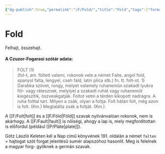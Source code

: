 ```yaml
---
{"dg-publish":true,"permalink":"/F/Fold/","title":"Fold","tags":["formatted🟢"],"created":"2023-10-10T10:49","updated":"2023-10-10T10:49"}
---
```



# Fold



Felhajt, összehajt.  

#### A Czuzor-Fogarasi szótár adata:

> FOLT (1)  
 (fol-t, am. föltett valami, rokonok vele a német Falte, angol fold, spanyol falta, lengyel, cseh fald, latin plica stb.) fn. tt. folt-ot. 1) Darabka szövet, rongy, melyet valamely ruhaneműn szakadt lyukra föl- vagy rátesznek, melylyel a szakadt ruhát vagy ruhaneműt kiegészítik, öszveakgatják. Foltot vetni a térden kikopott nadrágra. A ruha folttal tart. Milyen a zsák, olyan a foltja. Folt hátán folt, még azon is folt. (Km.) Megtalálta zsák a foltját. (Km.).

A [[F/Folt\|folt]] és a [[F/Föld\|Föld]] szavak nyilvánvalóan rokonok, nem is akárhogy. A [[F/Fault\|fault]] is nőiségi, ahogy a lap is, mely megfordítottan is előfordul (például [[P/Plate\|plate]]).  

Götz László Keleten kél a Nap című könyvének 191. oldalán a német `falten` = hajtogat szót forgat jelentésű sumér alapszóhoz hasonlít. Meg is felelnek a magyar forg- gyöknek a germán szavak.  